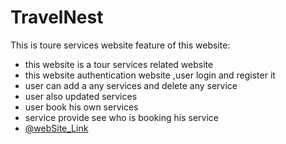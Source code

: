 # TravelNest

This is toure services website
feature of this website:

- this website is a tour services related website
- this website authentication website ,user login and register it
- user can add a any services and delete any service
- user also updated services
- user book his own services
- service provide see who is booking his service
- [@webSite_Link](https://travelnest-c18b1.web.app/)

